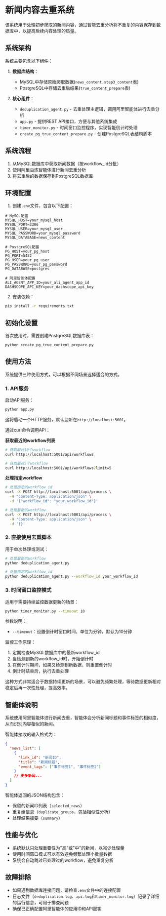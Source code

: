 # 新闻内容去重系统

该系统用于处理初步爬取的新闻内容，通过智能去重分析将不重复的内容保存到数据库中，以提高后续内容处理的质量。

## 系统架构

系统主要包含以下组件：

1. **数据库结构**：
   - MySQL中存储原始爬取数据(`news_content.step3_content`表)
   - PostgreSQL中存储去重后结果(`true_content_prepare`表)

2. **核心组件**：
   - `deduplication_agent.py` - 去重处理主逻辑，调用阿里智能体进行去重分析
   - `app.py` - 提供REST API接口，方便与其他系统集成
   - `timer_monitor.py` - 时间窗口监控程序，实现智能倒计时处理
   - `create_pg_true_content_prepare.py` - 创建PostgreSQL表结构脚本

## 系统流程

1. 从MySQL数据库中获取新闻数据（按workflow_id分批）
2. 使用阿里百炼智能体进行新闻去重分析
3. 将去重后的数据保存到PostgreSQL数据库

## 环境配置

1. 创建`.env`文件，包含以下配置：

```
# MySQL配置
MYSQL_HOST=your_mysql_host
MYSQL_PORT=3306
MYSQL_USER=your_mysql_user
MYSQL_PASSWORD=your_mysql_password
MYSQL_DATABASE=news_content

# PostgreSQL配置
PG_HOST=your_pg_host
PG_PORT=5432
PG_USER=your_pg_user
PG_PASSWORD=your_pg_password
PG_DATABASE=postgres

# 阿里智能体配置
ALI_AGENT_APP_ID=your_ali_agent_app_id
DASHSCOPE_API_KEY=your_dashscope_api_key
```

2. 安装依赖：

```bash
pip install -r requirements.txt
```

## 初始化设置

首次使用时，需要创建PostgreSQL数据库表：

```bash
python create_pg_true_content_prepare.py
```

## 使用方法

系统提供三种使用方式，可以根据不同场景选择适合的方式。

### 1. API服务

启动API服务：

```bash
python app.py
```

这将启动一个HTTP服务，默认监听在`http://localhost:5001`。

通过curl命令调用API：

**获取最近的workflow列表**

```bash
# 获取最近10个workflow
curl http://localhost:5001/api/workflows

# 获取最近5个workflow
curl http://localhost:5001/api/workflows?limit=5
```

**处理指定workflow**

```bash
# 处理指定的workflow_id
curl -X POST http://localhost:5001/api/process \
  -H "Content-Type: application/json" \
  -d '{"workflow_id": "your_workflow_id"}'

# 处理最新的workflow
curl -X POST http://localhost:5001/api/process \
  -H "Content-Type: application/json" \
  -d '{}'
```

### 2. 直接使用去重脚本

用于单次处理或测试：

```bash
# 处理最新的workflow
python deduplication_agent.py

# 处理指定的workflow_id
python deduplication_agent.py --workflow_id your_workflow_id
```

### 3. 时间窗口监控模式

适用于需要持续监控数据更新的场景：

```bash
python timer_monitor.py --timeout 10
```

参数说明：
- `--timeout`：设置倒计时窗口时间，单位为分钟，默认为10分钟

监控工作原理：
1. 定期检查MySQL数据库中的最新workflow_id
2. 当检测到新的workflow_id时，开始倒计时
3. 在倒计时期间，如果又检测到新数据，则重置倒计时
4. 倒计时结束后，执行去重处理

这种方式非常适合于数据持续更新的场景，可以避免频繁处理，等待数据更新相对稳定后再一次性处理，提高效率。

## 智能体说明

系统使用阿里智能体进行新闻去重，智能体会分析新闻标题和事件标签的相似度，从而识别内容相似的新闻。

智能体接收的输入格式为：
```json
{
  "news_list": [
    {
      "link_id": "新闻ID",
      "title": "新闻标题",
      "event_tags": ["事件标签1", "事件标签2"]
    }
    // 更多新闻...
  ]
}
```

智能体返回的JSON结构包含：
- 保留的新闻ID列表（`selected_news`）
- 重复组信息（`duplicate_groups`，包括相似性分析）
- 处理结果摘要（`summary`）

## 性能与优化

* 系统默认只处理重要性为"高"或"中"的新闻，以减少处理量
* 使用时间窗口模式可以有效避免频繁处理小批量数据
* 系统会自动跳过已处理过的workflow，避免重复分析

## 故障排除

* 如果遇到数据库连接问题，请检查`.env`文件中的连接配置
* 日志文件（`deduplication.log`、`api.log`和`timer_monitor.log`）记录了详细的运行信息，可用于排查问题
* 确保已正确配置阿里智能体的应用ID和API密钥 
